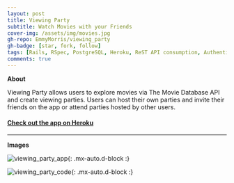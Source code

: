 ```yaml
---
layout: post
title: Viewing Party
subtitle: Watch Movies with your Friends
cover-img: /assets/img/movies.jpg
gh-repo: EmmyMorris/viewing_party
gh-badge: [star, fork, follow]
tags: [Rails, RSpec, PostgreSQL, Heroku, ReST API consumption, Authentication and Authorization]
comments: true
---
```

**About**

Viewing Party allows users to explore movies via The Movie Database API and create viewing parties. Users can host their own parties and invite their friends on the app or attend parties hosted by other users.


#### [Check out the app on Heroku](https://rocky-retreat-38535.herokuapp.com/)




---

**Images**

![viewing_party_app](https://user-images.githubusercontent.com/77904287/151031246-be75abab-5692-40ee-b4e2-7449f57b1fb3.png){: .mx-auto.d-block :}


![viewing_party_code](https://user-images.githubusercontent.com/77904287/151031456-fcce2f69-433d-412b-9b30-12156b03ee7f.png){: .mx-auto.d-block :}
